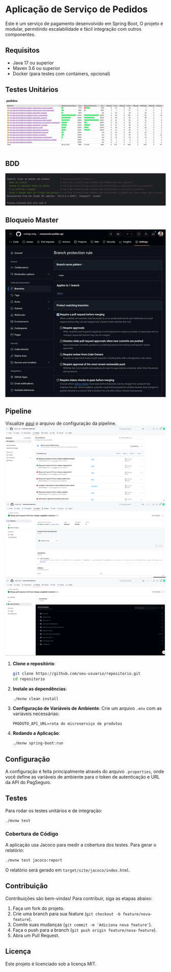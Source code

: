 # Aplicação de Serviço de Pedidos

Este é um serviço de pagamento desenvolvido em Spring Boot, O projeto é modular, permitindo escalabilidade e fácil integração com outros componentes.

## Requisitos

- Java 17 ou superior
- Maven 3.6 ou superior
- Docker (para testes com containers, opcional)

## Testes Unitários
![image](files/coverage.png)

## BDD
![image](files/bdd.png)

## Bloqueio Master
![image](files/bloqueio.jpeg)

## Pipeline
Visualize [aqui](.github/workflows/test-and-check-covarage.yaml) o arquivo de configuração da pipeline.
![image](files/pipeline1.png)
![image](files/pipeline2.png)
![image](files/pipeline3.png)


1. **Clone o repositório**:
    ```bash
    git clone https://github.com/seu-usuario/repositorio.git
    cd repositorio
    ```

2. **Instale as dependências**:
    ```bash
    ./mvnw clean install
    ```

3. **Configuração de Variáveis de Ambiente**:
   Crie um arquivo `.env` com as variáveis necessárias:
   ```properties
   PRODUTO_API_URL=rota do microserviço de produtos
   ```

4. **Rodando a Aplicação**:
    ```bash
    ./mvnw spring-boot:run
    ```

## Configuração

A configuração é feita principalmente através do arquivo `.properties`, onde você define as variáveis de ambiente para o token de autenticação e URL da API do PagSeguro.

## Testes

Para rodar os testes unitários e de integração:

```bash
./mvnw test
```

### Cobertura de Código

A aplicação usa Jacoco para medir a cobertura dos testes. Para gerar o relatório:

```bash
./mvnw test jacoco:report
```

O relatório será gerado em `target/site/jacoco/index.html`.


## Contribuição

Contribuições são bem-vindas! Para contribuir, siga as etapas abaixo:

1. Faça um fork do projeto.
2. Crie uma branch para sua feature (`git checkout -b feature/nova-feature`).
3. Comite suas mudanças (`git commit -m 'Adiciona nova feature'`).
4. Faça o push para a branch (`git push origin feature/nova-feature`).
5. Abra um Pull Request.

## Licença

Este projeto é licenciado sob a licença MIT.